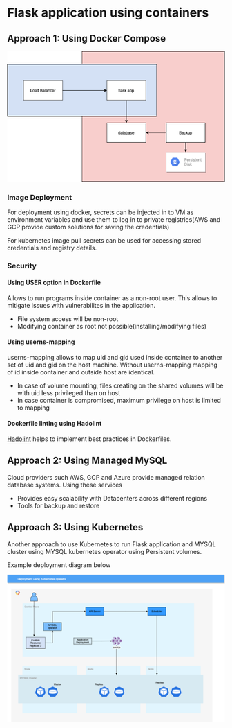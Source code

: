 # Flask application using containers

## Approach 1: Using Docker Compose

![Docker Networking](doc/images/docker_networking.png)

### Image Deployment
For deployment using docker, secrets can be injected in to VM as environment variables and use them to log in to private
registries(AWS and GCP provide custom solutions for saving the credentials)

For kubernetes image pull secrets can be used for accessing stored credentials and registry details.

### Security

#### Using USER option in Dockerfile

Allows to run programs inside container as a non-root user. This allows to mitigate issues with vulnerabilites in the application.

- File system access will be non-root
- Modifying container as root not possible(installing/modifying files)

#### Using userns-mapping
userns-mapping allows to map uid and gid used inside container to another set of uid and gid on the host machine.
Without userns-mapping mapping of id inside container and outside host are identical. 

- In case of volume mounting, files creating on the shared volumes will be with uid less privileged than on host
- In case container is compromised, maximum privilege on host is limited to mapping 
 
#### Dockerfile linting using Hadolint

[Hadolint](https://github.com/hadolint/hadolint) helps to implement best practices in Dockerfiles.

## Approach 2: Using Managed MySQL

Cloud providers such AWS, GCP and Azure provide managed relation database systems. Using these services
- Provides easy scalability with Datacenters across different regions
- Tools for backup and restore

## Approach 3: Using Kubernetes

Another approach to use Kubernetes to run Flask application and MYSQL cluster using MYSQL kubernetes operator
using Persistent volumes.

Example deployment diagram below

![K8sDeployment](doc/images/k8s_deployment.png)
